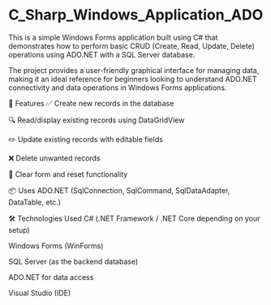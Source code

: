 # C_Sharp_Windows_Application_ADO
This is a simple Windows Forms application built using C# that demonstrates how to perform basic CRUD (Create, Read, Update, Delete) operations using ADO.NET with a SQL Server database.

The project provides a user-friendly graphical interface for managing data, making it an ideal reference for beginners looking to understand ADO.NET connectivity and data operations in Windows Forms applications.

🚀 Features
✅ Create new records in the database

🔍 Read/display existing records using DataGridView

✏️ Update existing records with editable fields

❌ Delete unwanted records

🔄 Clear form and reset functionality

📦 Uses ADO.NET (SqlConnection, SqlCommand, SqlDataAdapter, DataTable, etc.)

🛠️ Technologies Used
C# (.NET Framework / .NET Core depending on your setup)

Windows Forms (WinForms)

SQL Server (as the backend database)

ADO.NET for data access

Visual Studio (IDE)
